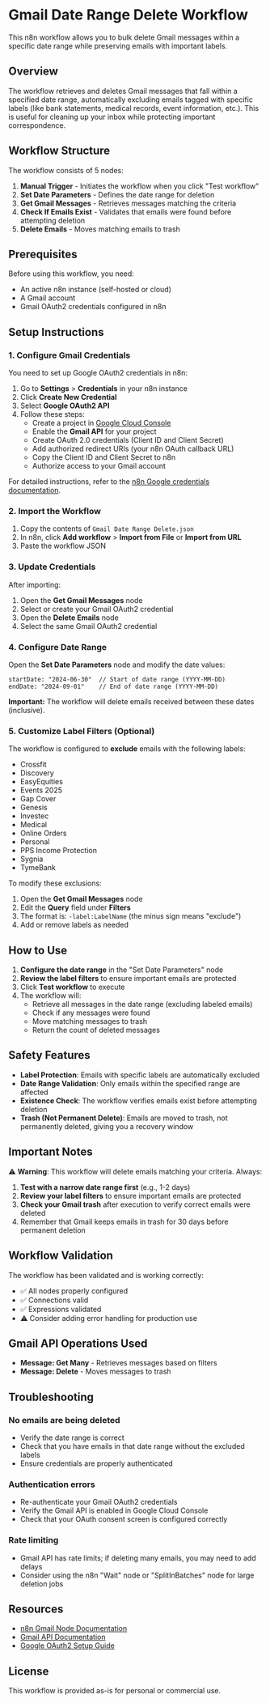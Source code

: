 # Gmail Date Range Delete Workflow

This n8n workflow allows you to bulk delete Gmail messages within a specific date range while preserving emails with important labels.

## Overview

The workflow retrieves and deletes Gmail messages that fall within a specified date range, automatically excluding emails tagged with specific labels (like bank statements, medical records, event information, etc.). This is useful for cleaning up your inbox while protecting important correspondence.

## Workflow Structure

The workflow consists of 5 nodes:

1. **Manual Trigger** - Initiates the workflow when you click "Test workflow"
2. **Set Date Parameters** - Defines the date range for deletion
3. **Get Gmail Messages** - Retrieves messages matching the criteria
4. **Check If Emails Exist** - Validates that emails were found before attempting deletion
5. **Delete Emails** - Moves matching emails to trash

## Prerequisites

Before using this workflow, you need:

- An active n8n instance (self-hosted or cloud)
- A Gmail account
- Gmail OAuth2 credentials configured in n8n

## Setup Instructions

### 1. Configure Gmail Credentials

You need to set up Google OAuth2 credentials in n8n:

1. Go to **Settings** > **Credentials** in your n8n instance
2. Click **Create New Credential**
3. Select **Google OAuth2 API**
4. Follow these steps:
   - Create a project in [Google Cloud Console](https://console.cloud.google.com/)
   - Enable the **Gmail API** for your project
   - Create OAuth 2.0 credentials (Client ID and Client Secret)
   - Add authorized redirect URIs (your n8n OAuth callback URL)
   - Copy the Client ID and Client Secret to n8n
   - Authorize access to your Gmail account

For detailed instructions, refer to the [n8n Google credentials documentation](https://docs.n8n.io/integrations/builtin/credentials/google/).

### 2. Import the Workflow

1. Copy the contents of `Gmail Date Range Delete.json`
2. In n8n, click **Add workflow** > **Import from File** or **Import from URL**
3. Paste the workflow JSON

### 3. Update Credentials

After importing:

1. Open the **Get Gmail Messages** node
2. Select or create your Gmail OAuth2 credential
3. Open the **Delete Emails** node
4. Select the same Gmail OAuth2 credential

### 4. Configure Date Range

Open the **Set Date Parameters** node and modify the date values:

```
startDate: "2024-06-30"  // Start of date range (YYYY-MM-DD)
endDate: "2024-09-01"    // End of date range (YYYY-MM-DD)
```

**Important:** The workflow will delete emails received between these dates (inclusive).

### 5. Customize Label Filters (Optional)

The workflow is configured to **exclude** emails with the following labels:

- Crossfit
- Discovery
- EasyEquities
- Events 2025
- Gap Cover
- Genesis
- Investec
- Medical
- Online Orders
- Personal
- PPS Income Protection
- Sygnia
- TymeBank

To modify these exclusions:

1. Open the **Get Gmail Messages** node
2. Edit the **Query** field under **Filters**
3. The format is: `-label:LabelName` (the minus sign means "exclude")
4. Add or remove labels as needed

## How to Use

1. **Configure the date range** in the "Set Date Parameters" node
2. **Review the label filters** to ensure important emails are protected
3. Click **Test workflow** to execute
4. The workflow will:
   - Retrieve all messages in the date range (excluding labeled emails)
   - Check if any messages were found
   - Move matching messages to trash
   - Return the count of deleted messages

## Safety Features

- **Label Protection**: Emails with specific labels are automatically excluded
- **Date Range Validation**: Only emails within the specified range are affected
- **Existence Check**: The workflow verifies emails exist before attempting deletion
- **Trash (Not Permanent Delete)**: Emails are moved to trash, not permanently deleted, giving you a recovery window

## Important Notes

⚠️ **Warning**: This workflow will delete emails matching your criteria. Always:

1. **Test with a narrow date range first** (e.g., 1-2 days)
2. **Review your label filters** to ensure important emails are protected
3. **Check your Gmail trash** after execution to verify correct emails were deleted
4. Remember that Gmail keeps emails in trash for 30 days before permanent deletion

## Workflow Validation

The workflow has been validated and is working correctly:

- ✅ All nodes properly configured
- ✅ Connections valid
- ✅ Expressions validated
- ⚠️ Consider adding error handling for production use

## Gmail API Operations Used

- **Message: Get Many** - Retrieves messages based on filters
- **Message: Delete** - Moves messages to trash

## Troubleshooting

### No emails are being deleted

- Verify the date range is correct
- Check that you have emails in that date range without the excluded labels
- Ensure credentials are properly authenticated

### Authentication errors

- Re-authenticate your Gmail OAuth2 credentials
- Verify the Gmail API is enabled in Google Cloud Console
- Check that your OAuth consent screen is configured correctly

### Rate limiting

- Gmail API has rate limits; if deleting many emails, you may need to add delays
- Consider using the n8n "Wait" node or "SplitInBatches" node for large deletion jobs

## Resources

- [n8n Gmail Node Documentation](https://docs.n8n.io/integrations/builtin/app-nodes/n8n-nodes-base.gmail/)
- [Gmail API Documentation](https://developers.google.com/gmail/api)
- [Google OAuth2 Setup Guide](https://docs.n8n.io/integrations/builtin/credentials/google/)

## License

This workflow is provided as-is for personal or commercial use.

